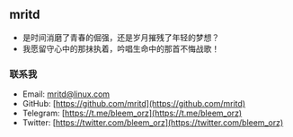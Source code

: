 ## mritd

- 是时间消磨了青春的倔强，还是岁月摧残了年轻的梦想？
- 我愿留守心中的那抹执着，吟唱生命中的那首不悔战歌！

### 联系我

- Email: [mritd@linux.com](mailto:mritd@linux.com)
- GitHub: [https://github.com/mritd](https://github.com/mritd)
- Telegram: [https://t.me/bleem_orz](https://t.me/bleem_orz)
- Twitter: [https://twitter.com/bleem_orz](https://twitter.com/bleem_orz)
